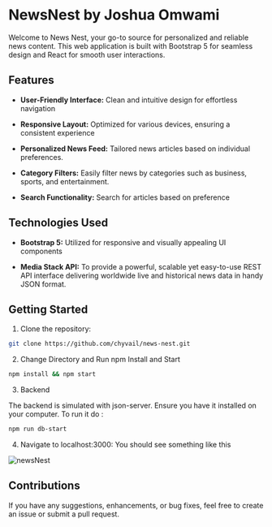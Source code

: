 # NewsNest by Joshua Omwami

Welcome to News Nest, your go-to source for personalized and reliable news content. This web application is built with Bootstrap 5 for seamless design and React for smooth user interactions.

## Features

- **User-Friendly Interface:** Clean and intuitive design for effortless navigation

- **Responsive Layout:** Optimized for various devices, ensuring a consistent experience

- **Personalized News Feed:** Tailored news articles based on individual preferences.

- **Category Filters:** Easily filter news by categories such as business, sports, and entertainment.

- **Search Functionality:** Search for articles based on preference

## Technologies Used

- **Bootstrap 5:** Utilized for responsive and visually appealing UI components

- **Media Stack API:** To provide a powerful, scalable yet easy-to-use REST API interface delivering worldwide live and historical news data in handy JSON format.

## Getting Started

1. Clone the repository:

```sh
git clone https://github.com/chyvail/news-nest.git
```

2. Change Directory and Run npm Install and Start

```sh
npm install && npm start
```

3. Backend

The backend is simulated with json-server. Ensure you have it installed on your computer. To run it do :

```sh
npm run db-start
```

4. Navigate to localhost:3000: You should see something like this 

![newsNest](https://github.com/chyvail/news-nest/assets/25295807/eb1ea401-9e33-4b0a-93a9-6db092593db3)

## Contributions

If you have any suggestions, enhancements, or bug fixes, feel free to create an issue or submit a pull request.
